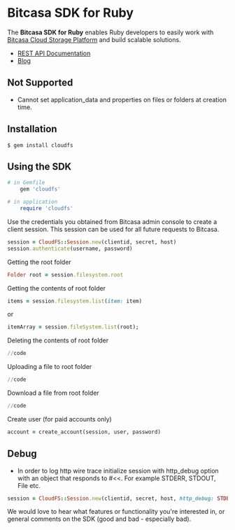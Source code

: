 # Bitcasa SDK for Ruby

The **Bitcasa SDK for Ruby** enables Ruby developers to easily work with [Bitcasa Cloud Storage Platform](https://www.bitcasa.com/) and build scalable solutions.

* [REST API Documentation](https://www.bitcasa.com/cloudfs-api-docs/)
* [Blog](http://blog.bitcasa.com/)

##	Not Supported

*	Cannot set application_data and properties on files or folders at creation time.

##	Installation

	$ gem install cloudfs

## Using the SDK

```ruby
# in Gemfile
    gem 'cloudfs'

# in application
    require 'cloudfs'
```

Use the credentials you obtained from Bitcasa admin console to create a client session. This session can be used for all future requests to Bitcasa.

```ruby
session = CloudFS::Session.new(clientid, secret, host)
session.authenticate(username, password)
```

Getting the root folder

```ruby
Folder root = session.filesystem.root
```

Getting the contents of root folder

```ruby
items = session.filesystem.list(item: item)	
```

or

```ruby
itemArray = session.fileSystem.list(root);
```

Deleting the contents of root folder

```ruby
//code
```

Uploading a file to root folder

```ruby
//code
```

Download a file from root folder

```ruby
//code
```

Create user (for paid accounts only)

```ruby
account = create_account(session, user, password)
```

##	Debug
*	In order to log http wire trace initialize session with http_debug option 
	with an object that responds to #<<. For example STDERR, STDOUT, File etc.

```ruby
session = CloudFS::Session.new(clientid, secret, host, http_debug: STDERR)
```

We would love to hear what features or functionality you're interested in, or general comments on the SDK (good and bad - especially bad).